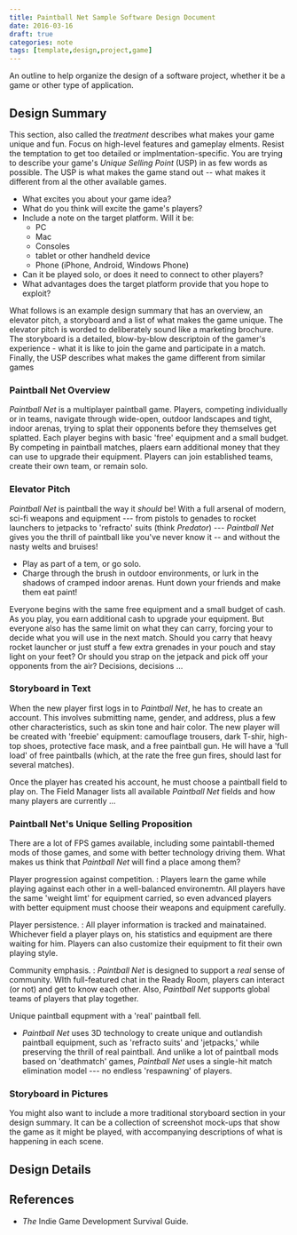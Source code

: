 ```yaml
---
title: Paintball Net Sample Software Design Document
date: 2016-03-16
draft: true
categories: note
tags: [template,design,project,game]
---
```


An outline to help organize the design of a software project, whether it be a game or other type of application.
<!--more-->

## Design Summary
This section, also called the *treatment* describes what makes your game unique and fun. Focus on high-level features and gameplay elments. Resist the temptation to get too detailed or implmentation-specific. You are trying to describe your game's *Unique Selling Point* (USP) in as few words as possible. The USP is what makes the game stand out -- what makes it different from al the other available games.

- What excites you about your game idea?
- What do you think will excite the game's players?
- Include a note on the target platform. Will it be:
    - PC
    - Mac
    - Consoles
    - tablet or other handheld device
    - Phone (iPhone, Android, Windows Phone)
- Can it be played solo, or does it need to connect to other players?
- What advantages does the target platform provide that you hope to exploit?

What follows is an example design summary that has an overview, an elevator pitch, a storyboard and a list of what makes the game unique. The elevator pitch is worded to deliberately sound like a marketing brochure. The storyboard is a detailed, blow-by-blow descriptoin of the gamer's experience - what it is like to join the game and participate in a match. Finally, the USP describes what makes the game different from similar games

### Paintball Net Overview
*Paintball Net* is a multiplayer paintball game. Players, competing individually or in teams, navigate through wide-open, outdoor landscapes and tight, indoor arenas, trying to splat their opponents before they themselves get splatted. Each player begins with basic 'free' equipment and a small budget. By competing in paintball matches, plaers earn additional money that they can use to upgrade their equipment. Players can join established teams, create their own team, or remain solo.

### Elevator Pitch
*Paintball Net* is paintball the way it *should* be! With a full arsenal of modern, sci-fi weapons and equipment --- from pistols to genades to rocket launchers to jetpacks to 'refracto' suits (think *Predator*) --- *Paintball Net* gives you the thrill of paintball like you've never know it -- and without the nasty welts and bruises!

- Play as part of a tem, or go solo.
- Charge through the brush in outdoor environments, or lurk in the shadows of cramped indoor arenas. Hunt down your friends and make them eat paint!

Everyone begins with the same free equipment and a small budget of cash. As you play, you earn additional cash to upgrade your equipment. But everyone also has the same limit on what they can carry, forcing your to decide what you will use in the next match. Should you carry that heavy rocket launcher or just stuff a few extra grenades in your pouch and stay light on your feet? Or should you strap on the jetpack and pick off your opponents from the air? Decisions, decisions ...

### Storyboard in Text
When the new player first logs in to *Paintball Net*, he has to create an account. This involves submitting name, gender, and address, plus a few other characteristics, such as skin tone and hair color. The new player will be created with 'freebie' equipment: camouflage trousers, dark T-shir, high-top shoes, protective face mask, and a free paintball gun. He will have a 'full load' of free paintballs (which, at the rate the free gun fires, should last for several matches).

Once the player has created his account, he must choose a paintball field to play on. The Field Manager lists all available *Paintball Net* fields and how many players are currently ...

### Paintball Net's Unique Selling Proposition
There are a lot of FPS games available, including some paintabll-themed mods of those games, and some with better technology driving them. What makes us think that *Paintball Net* will find a place among them?

Player progression against competition.
: Players learn the game while playing against each other in a well-balanced environemtn. All players have the same 'weight limt' for equipment carried, so even advanced players with better equipment must choose their weapons and equipment carefully.

Player persistence.
: All player information is tracked and mainatained. Whichever field a player plays on, his statistics and equipment are there waiting for him. Players can also customize their equipment to fit their own playing style.

Community emphasis.
: *Paintball Net* is designed to support a *real* sense of community. WIth full-featured chat in the Ready Room, players can interact (or not) and get to know each other. Also, *Paintball Net* supports global teams of players that play together.

Unique paintball equpment with a 'real' paintball fell.
* *Paintball Net* uses 3D technology to create unique and outlandish paintball equipment, such as 'refracto suits' and 'jetpacks,' while preserving the thrill of real paintball. And unlike a lot of paintball mods based on 'deathmatch' games, *Paintball Net* uses a single-hit match elimination model --- no endless 'respawning' of players.

### Storyboard in Pictures
You might also want to include a more traditional storyboard section in your design summary. It can be a collection of screenshot mock-ups that show the game as it might be played, with accompanying descriptions of what is happening in each scene.

## Design Details

## References
- *The* Indie Game Development Survival Guide.